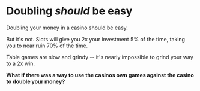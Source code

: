 # Doubling _should_ be easy

Doubling your money in a casino should be easy.

But it's not. Slots will give you 2x your investment 5% of the time, taking you to near ruin 70% of the time.

Table games are slow and grindy -- it's nearly impossible to grind your way to a 2x win.

**What if there was a way to use the casinos own games against the casino to double your money?**